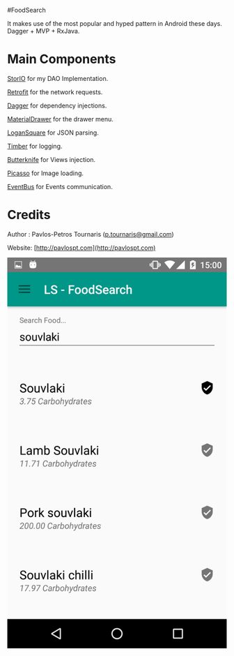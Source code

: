 #FoodSearch

It makes use of the most popular and hyped pattern in Android these days. Dagger + MVP + RxJava. 

Main Components
===============
[StorIO](https://github.com/pushtorefresh/storio) for my DAO Implementation.

[Retrofit](https://github.com/square/retrofit) for the network requests.

[Dagger](http://google.github.io/dagger/) for dependency injections.

[MaterialDrawer](https://github.com/mikepenz/MaterialDrawer) for the drawer menu.

[LoganSquare](https://github.com/bluelinelabs/LoganSquare) for JSON parsing.

[Timber](https://github.com/JakeWharton/timber) for logging.

[Butterknife](https://github.com/JakeWharton/butterknife) for Views injection.

[Picasso](https://github.com/square/picasso) for Image loading.

[EventBus](https://github.com/greenrobot/EventBus) for Events communication.


Credits
=======
Author : Pavlos-Petros Tournaris (p.tournaris@gmail.com)

Website: [http://pavlospt.com](http://pavlospt.com)

![LS-FoodSearch](/screens/1.png)
